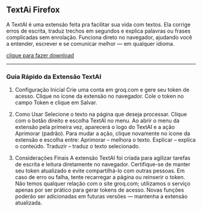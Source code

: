 ## TextAi Firefox

A TextAI é uma extensão feita pra facilitar sua vida com textos.
Ela corrige erros de escrita, traduz trechos em segundos e explica palavras ou frases complicadas sem enrolação.
Funciona direto no navegador, ajudando você a entender, escrever e se comunicar melhor — em qualquer idioma.

<a href="https://addons.mozilla.org/pt-BR/firefox/addon/textai/?utm_source=addons.mozilla.org&utm_medium=referral&utm_content=search">clique para fazer download</a>

<hr>

### Guia Rápido da Extensão TextAI



1. Configuração Inicial
  Crie uma conta em groq.com e gere seu token de acesso.
  Clique no ícone da extensão no navegador.
  Cole o token no campo Token e clique em Salvar.

2. Como Usar
  Selecione o texto na página que deseja processar.
  Clique com o botão direito e escolha TextAI no menu.
  Ao abrir o menu da extensão pela primeira vez, aparecerá o logo do TextAI e a ação Aprimorar (padrão).
  Para mudar a ação, clique novamente no ícone da extensão e escolha entre:
  Aprimorar – melhora o texto.
  Explicar – explica o conteúdo.
  Traduzir – traduz o texto selecionado.

3. Considerações Finais
  A extensão TextAI foi criada para agilizar tarefas de escrita e leitura diretamente no navegador. Certifique-se de manter seu token atualizado e evite compartilhá-lo com outras pessoas. Em caso de erro ou falha, tente recarregar a página ou reinserir o token.
  Não temos qualquer relação com o site groq.com; utilizamos o serviço apenas por ser prático para gerar tokens de acesso.
  Novas funções poderão ser adicionadas em futuras versões — mantenha a extensão atualizada.

